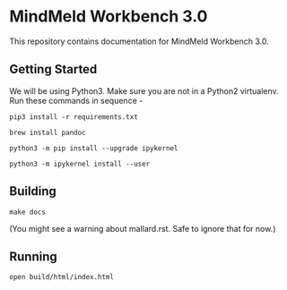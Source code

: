 # MindMeld Workbench 3.0

This repository contains documentation for MindMeld Workbench 3.0.

## Getting Started

We will be using Python3. Make sure you are not in a Python2 virtualenv. Run these commands in sequence -

`pip3 install -r requirements.txt`

`brew install pandoc`

`python3 -m pip install --upgrade ipykernel`

`python3 -m ipykernel install --user`

## Building

`make docs`

(You might see a warning about mallard.rst. Safe to ignore that for now.)

## Running

`open build/html/index.html`
